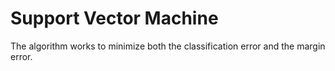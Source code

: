 # Support Vector Machine
The algorithm works to minimize both the classification error and the margin error. 
